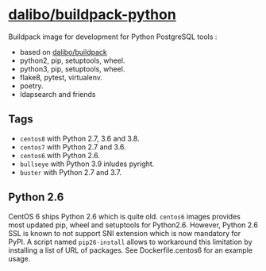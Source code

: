 # [dalibo/buildpack-python](https://hub.docker.com/r/dalibo/buildpack-python)

Buildpack image for development for Python PostgreSQL tools :

- based on [dalibo/buildpack](https://github.com/dalibo/docker-buildpack)
- python2, pip, setuptools, wheel.
- python3, pip, setuptools, wheel.
- flake8, pytest, virtualenv.
- poetry.
- ldapsearch and friends


## Tags

- `centos8` with Python 2.7, 3.6 and 3.8.
- `centos7` with Python 2.7 and 3.6.
- `centos6` with Python 2.6.
- `bullseye` with Python 3.9 inludes pyright.
- `buster` with Python 2.7 and 3.7.


## Python 2.6

CentOS 6 ships Python 2.6 which is quite old. `centos6` images provides most
updated pip, wheel and setuptools for Python2.6. However, Python 2.6 SSL is
known to not support SNI extension which is now mandatory for PyPI. A script
named `pip26-install` allows to workaround this limitation by installing a list
of URL of packages. See Dockerfile.centos6 for an example usage.

